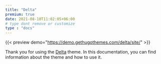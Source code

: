 ```yaml
---
title: "Delta"
premium: true
date: 2021-08-10T11:02:05+06:00
# type dont remove or customize
type : "docs"
---
```


{{< preview demo="https://demo.gethugothemes.com/delta/site/" >}}

Thank you for using the [Delta](https://gethugothemes.com/themes/delta/) theme. In this documentation, you can find information about the theme and how to use it.